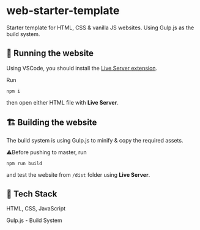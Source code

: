 # web-starter-template

Starter template for HTML, CSS & vanilla JS websites. Using Gulp.js as the build system.

## 🏃 Running the website

Using VSCode, you should install the [Live Server extension](https://marketplace.visualstudio.com/items?itemName=ritwickdey.LiveServer).

Run

`npm i`

then open either HTML file with **Live Server**.

## 🏗️ Building the website

The build system is using Gulp.js to minify & copy the required assets.

⚠️Before pushing to master, run

`npm run build`

and test the website from `/dist` folder using **Live Server**.

## 🧬 Tech Stack

HTML, CSS, JavaScript

Gulp.js - Build System
